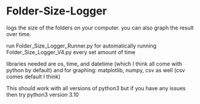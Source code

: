 # Folder-Size-Logger
logs the size of the folders on your computer. you can also graph the result over time.

run Folder_Size_Logger_Runner.py for automatically running Folder_Size_Logger_V4.py every set amount of time

libraries needed are os, time, and datetime (which I think all come with python by default) and for graphing: matplotlib, numpy, csv as well (csv comes default I think)

This should work with all versions of python3 but if you have any issues then try python3 version 3.10
